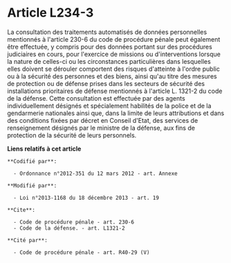 # Article L234-3

La consultation des traitements automatisés de données personnelles mentionnés à l'article 230-6 du code de procédure pénale
peut également être effectuée, y compris pour des données portant sur des procédures judiciaires en cours, pour l'exercice de
missions ou d'interventions lorsque la nature de celles-ci ou les circonstances particulières dans lesquelles elles doivent
se dérouler comportent des risques d'atteinte à l'ordre public ou à la sécurité des personnes et des biens, ainsi qu'au titre
des mesures de protection ou de défense prises dans les secteurs de sécurité des installations prioritaires de défense
mentionnés à l'article L. 1321-2 du code de la défense. Cette consultation est effectuée par des agents individuellement
désignés et spécialement habilités de la police et de la gendarmerie nationales ainsi que, dans la limite de leurs
attributions et dans des conditions fixées par décret en Conseil d'Etat, des services de renseignement désignés par le
ministre de la défense, aux fins de protection de la sécurité de leurs personnels.

**Liens relatifs à cet article**

	**Codifié par**:

	  - Ordonnance n°2012-351 du 12 mars 2012 - art. Annexe

	**Modifié par**:

	  - Loi n°2013-1168 du 18 décembre 2013 - art. 19

	**Cite**:

	  - Code de procédure pénale - art. 230-6
	  - Code de la défense. - art. L1321-2

	**Cité par**:

	  - Code de procédure pénale - art. R40-29 (V)

